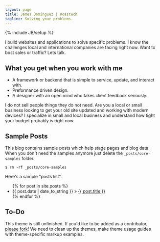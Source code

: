 ```yaml
---
layout: page
title: James Dominguez | Roastech
tagline: Solving your problems.
---
```

{% include JB/setup %}

I build websites and applications to solve specific problems. I know the challenges local and international companies are facing right now. Want to bost sales or traffic? Lets talk.

## What you get when you work with me
<ul>
<li>A framework or backend that is simple to service, update, and interact with.</li>
<li>Preformance driven design.</li>
<li>A designer with an open mind who takes client feedback seriously.</li>
</ul>
I do not sell people things they do not need. Are you a local or small business looking to get your old site updated and working with modern devices? I specialize in small and local business and understand how tight your budget probably is right now.


## Sample Posts

This blog contains sample posts which help stage pages and blog data.
When you don't need the samples anymore just delete the `_posts/core-samples` folder.

    $ rm -rf _posts/core-samples

Here's a sample "posts list".

<ul class="posts">
  {% for post in site.posts %}
    <li><span>{{ post.date | date_to_string }}</span> &raquo; <a href="{{ BASE_PATH }}{{ post.url }}">{{ post.title }}</a></li>
  {% endfor %}
</ul>

## To-Do

This theme is still unfinished. If you'd like to be added as a contributor, [please fork](http://github.com/plusjade/jekyll-bootstrap)!
We need to clean up the themes, make theme usage guides with theme-specific markup examples.


